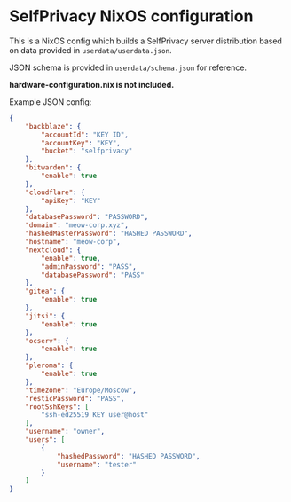 # SelfPrivacy NixOS configuration

This is a NixOS config which builds a SelfPrivacy server distribution
based on data provided in `userdata/userdata.json`.

JSON schema is provided in `userdata/schema.json` for reference.

**hardware-configuration.nix is not included.**

Example JSON config:

```json
{
    "backblaze": {
        "accountId": "KEY ID",
        "accountKey": "KEY",
        "bucket": "selfprivacy"
    },
    "bitwarden": {
        "enable": true
    },
    "cloudflare": {
        "apiKey": "KEY"
    },
    "databasePassword": "PASSWORD",
    "domain": "meow-corp.xyz",
    "hashedMasterPassword": "HASHED PASSWORD",
    "hostname": "meow-corp",
    "nextcloud": {
        "enable": true,
        "adminPassword": "PASS",
        "databasePassword": "PASS"
    },
    "gitea": {
        "enable": true
    },
    "jitsi": {
        "enable": true
    },
    "ocserv": {
        "enable": true
    },
    "pleroma": {
        "enable": true
    },
    "timezone": "Europe/Moscow",
    "resticPassword": "PASS",
    "rootSshKeys": [
        "ssh-ed25519 KEY user@host"
    ],
    "username": "owner",
    "users": [
        {
            "hashedPassword": "HASHED PASSWORD",
            "username": "tester"
        }
    ]
}
```